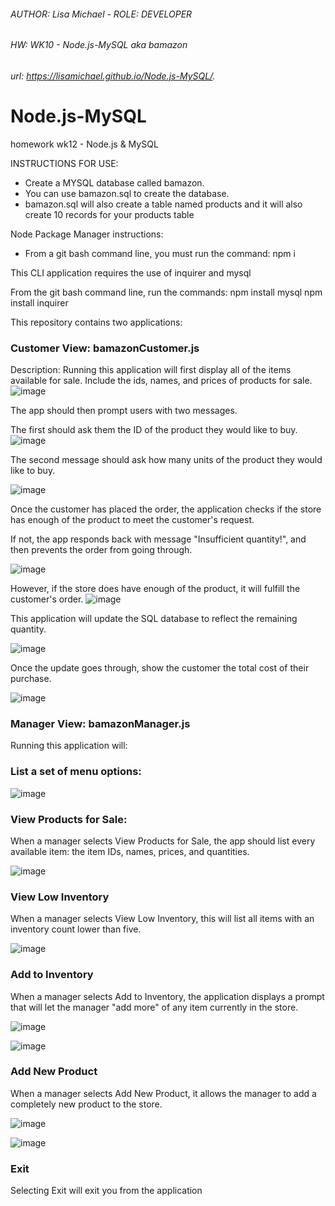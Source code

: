 ###### AUTHOR: Lisa Michael -  ROLE: DEVELOPER
###### HW: WK10 - Node.js-MySQL aka bamazon
###### url: https://lisamichael.github.io/Node.js-MySQL/.

# Node.js-MySQL
homework wk12 - Node.js &amp; MySQL

INSTRUCTIONS FOR USE: 
- Create a MYSQL database called bamazon. 
- You can use bamazon.sql to create the database.
- bamazon.sql will also create a table named products and it will also create 10 records for your products table 

Node Package Manager instructions: 
- From a git bash command line, you must run the command: npm i

This CLI application requires the use of inquirer and mysql

From the git bash command line, run the commands: 
npm install mysql 
npm install inquirer 

This repository contains two applications: 
### Customer View: bamazonCustomer.js 
Description: 
Running this application will first display all of the items available for sale. Include the ids, names, and prices of products for sale.
![image](https://user-images.githubusercontent.com/24717213/70877829-1f0cbe00-1f8d-11ea-8b9b-d5bb8492a133.png)

The app should then prompt users with two messages.

The first should ask them the ID of the product they would like to buy.
![image](https://user-images.githubusercontent.com/24717213/70878059-eae5cd00-1f8d-11ea-82ee-87600c2ff3fd.png)

The second message should ask how many units of the product they would like to buy.

![image](https://user-images.githubusercontent.com/24717213/70878193-7d866c00-1f8e-11ea-9e48-0cfe0989cd7a.png)



Once the customer has placed the order, the application checks if the store has enough of the product to meet the customer's request.

If not, the app responds back with message "Insufficient quantity!", and then prevents the order from going through.

![image](https://user-images.githubusercontent.com/24717213/70878232-9ee75800-1f8e-11ea-8296-3b8371d52674.png)


However, if the store does have enough of the product, it will fulfill the customer's order.
![image](https://user-images.githubusercontent.com/24717213/70878391-43699a00-1f8f-11ea-970f-eb21869170fa.png)


This application will update the SQL database to reflect the remaining quantity.

![image](https://user-images.githubusercontent.com/24717213/70878711-8b3cf100-1f90-11ea-86e2-992b740f9cf7.png)

Once the update goes through, show the customer the total cost of their purchase.

![image](https://user-images.githubusercontent.com/24717213/70878595-1c5f9800-1f90-11ea-838f-91b4298fcd88.png)


### Manager View: bamazonManager.js

Running this application will:

### List a set of menu options:
![image](https://user-images.githubusercontent.com/24717213/70878844-1b7b3600-1f91-11ea-9637-9fc56a4cf4e5.png)


### View Products for Sale: 
When a manager selects View Products for Sale, the app should list every available item: the item IDs, names, prices, and quantities.

![image](https://user-images.githubusercontent.com/24717213/70878887-482f4d80-1f91-11ea-89d5-763bbd2ffa31.png)


### View Low Inventory
When a manager selects View Low Inventory, this will list all items with an inventory count lower than five.

![image](https://user-images.githubusercontent.com/24717213/70878923-8462ae00-1f91-11ea-8cb9-37cef11cc9cd.png)

### Add to Inventory
When a manager selects Add to Inventory, the application displays a prompt that will let the manager "add more" of any item currently in the store.

![image](https://user-images.githubusercontent.com/24717213/70879005-d3a8de80-1f91-11ea-98ab-fc1749d452b6.png)


![image](https://user-images.githubusercontent.com/24717213/70879092-1bc80100-1f92-11ea-8f0e-b4314d3a62c1.png)

### Add New Product 
When a manager selects Add New Product, it allows the manager to add a completely new product to the store.

![image](https://user-images.githubusercontent.com/24717213/70879127-3a2dfc80-1f92-11ea-9993-e7fe1f4d3859.png)

![image](https://user-images.githubusercontent.com/24717213/70879170-60ec3300-1f92-11ea-9f12-3860f5b12c8f.png)


### Exit 
Selecting Exit will exit you from the application 















